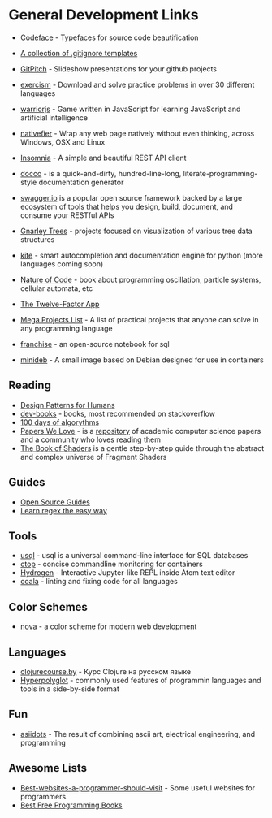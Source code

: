 # General Development Links

* [Codeface](https://github.com/chrissimpkins/codeface) - Typefaces for source code beautification
* [A collection of .gitignore templates](https://github.com/github/gitignore)
* [GitPitch](https://gitpitch.com/) - Slideshow presentations for your github projects
* [exercism](http://exercism.io/) - Download and solve practice problems in over 30 different languages

* [warriorjs](https://github.com/olistic/warriorjs) - Game written in JavaScript for learning JavaScript and artificial intelligence

* [nativefier](https://github.com/jiahaog/nativefier) - Wrap any web page natively without even thinking, across Windows, OSX and Linux
* [Insomnia](https://insomnia.rest') - A simple and beautiful REST API client

* [docco](https://github.com/jashkenas/docco) - is a quick-and-dirty, hundred-line-long, literate-programming-style documentation generator
* [swagger.io](http://swagger.io) is a popular open source framework backed by a large ecosystem of tools that helps you design, build, document, and consume your RESTful APIs
* [Gnarley Trees](https://people.ksp.sk/~kuko/gnarley-trees/) - projects focused on visualization of various tree data structures
* [kite](https://kite.com) - smart autocompletion and documentation engine for python (more languages coming soon)
* [Nature of Code](http://natureofcode.com/book/) - book about programming oscillation, particle systems, cellular automata, etc
* [The Twelve-Factor App](https://12factor.net/)
* [Mega Projects List](https://github.com/karan/Projects) - A list of practical projects that anyone can solve in any programming language
* [franchise](https://franchise.cloud) - an open-source notebook for sql
* [minideb](https://github.com/bitnami/minideb) - A small image based on Debian designed for use in containers


## Reading

* [Design Patterns for Humans](https://github.com/kamranahmedse/design-patterns-for-humans)
* [dev-books](http://dev-books.com) - books, most recommended on stackoverflow
* [100 days of algorythms](https://medium.com/100-days-of-algorithms)
* [Papers We Love](http://paperswelove.org/) - is a [repository](https://github.com/papers-we-love/papers-we-love) of academic computer science papers and a community who loves reading them
* [The Book of Shaders](https://thebookofshaders.com/) is a gentle step-by-step guide through the abstract and complex universe of Fragment Shaders

## Guides

* [Open Source Guides](https://opensource.guide/)
* [Learn regex the easy way](https://github.com/zeeshanu/learn-regex)

## Tools

* [usql](https://github.com/knq/usql) - usql is a universal command-line interface for SQL databases
* [ctop](http://ctop.sh/) - concise commandline monitoring for containers
* [Hydrogen](https://nteract.io/atom) - Interactive Jupyter-like REPL inside Atom text editor
* [coala](https://coala.io/) - linting and fixing code for all languages

## Color Schemes

* [nova](https://trevordmiller.com/projects/nova) - a color scheme for modern web development

## Languages

* [clojurecourse.by](http://clojurecourse.by/) - Курс Clojure на русском языке
* [Hyperpolyglot](http://hyperpolyglot.org/) - commonly used features of programmin languages and tools in a side-by-side format

## Fun
* [asiidots](https://github.com/aaronduino/asciidots) - The result of combining ascii art, electrical engineering, and programming

## Awesome Lists

* [Best-websites-a-programmer-should-visit](https://github.com/sdmg15/Best-websites-a-programmer-should-visit) - Some useful websites for programmers.
* [Best Free Programming Books](https://www.toptal.com/software/toptal-s-list-of-top-free-programming-books?utm_source=changelog&utm_medium=email&utm_campaign=changelog-weekly)
